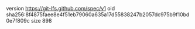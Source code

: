 version https://git-lfs.github.com/spec/v1
oid sha256:8f4875faee8e4f51eb79060a635a17d55838247b2057dc975b9f10bd0e7f809c
size 898
